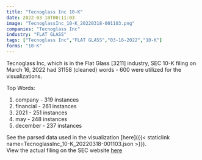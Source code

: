 ```yaml
---
title: "Tecnoglass Inc 10-K"
date: 2022-03-18T00:11:03
image: "TecnoglassInc_10-K_20220318-001103.png"
companies: "Tecnoglass Inc"
industry: "FLAT GLASS"
tags: ["Tecnoglass Inc","FLAT GLASS","03-16-2022","10-K"]
forms: "10-K"
---
```

Tecnoglass Inc, which is in the Flat Glass [3211] industry, SEC 10-K filing on March 16, 2022 had 31158 (cleaned) words - 600 were utilized for the visualizations.

Top Words:
1. company - 319 instances
2. financial - 261 instances
3. 2021 - 251 instances
4. may - 248 instances
5. december - 237 instances


See the parsed data used in the visualization [here]({{< staticlink name=TecnoglassInc_10-K_20220318-001103.json >}}).  
View the actual filing on the SEC website [here](https://www.sec.gov/Archives/edgar/data/1534675/0001493152-22-006996.txt)